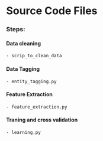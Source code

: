 # Source Code Files

### Steps:
#### Data cleaning 
    - scrip_to_clean_data
#### Data Tagging 
    - entity_tagging.py
#### Feature Extraction
    - feature_extraction.py 
#### Traning and cross validation
    - learning.py
